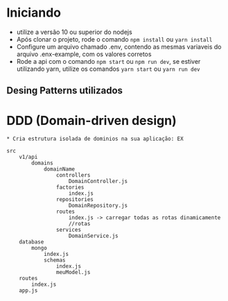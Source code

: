# Iniciando
* utilize a versão 10 ou superior do nodejs
* Após clonar o projeto, rode o comando `npm install` ou `yarn install`
* Configure um arquivo chamado .env, contendo as mesmas variaveis do arquivo .enx-example, com os valores corretos
* Rode a api com o comando `npm start` ou `npm run dev`, se estiver utilizando yarn, utilize os comandos `yarn start` ou `yarn run dev`

## Desing Patterns utilizados
# DDD (Domain-driven design)
    * Cria estrutura isolada de dominios na sua aplicação: EX
    
    src
        v1/api
            domains
                domainName
                    controllers
                        DomainController.js
                    factories
                        index.js
                    repositories
                        DomainRepository.js
                    routes
                        index.js -> carregar todas as rotas dinamicamente
                        //rotas
                    services
                        DomainService.js
        database
            mongo
                index.js
                schemas
                    index.js
                    meuModel.js
        routes
            index.js
        app.js    
